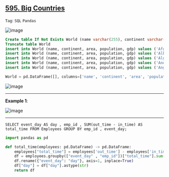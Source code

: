 ## [595. Big Countries](https://leetcode.com/problems/big-countries)

```Tag```: ```SQL``` ```Pandas```

![image](https://github.com/quananhle/Python/assets/35042430/013465b7-0414-440b-bc89-5620511dba34)

```SQL
Create table If Not Exists World (name varchar(255), continent varchar(255), area int, population int, gdp bigint)
Truncate table World
insert into World (name, continent, area, population, gdp) values ('Afghanistan', 'Asia', '652230', '25500100', '20343000000')
insert into World (name, continent, area, population, gdp) values ('Albania', 'Europe', '28748', '2831741', '12960000000')
insert into World (name, continent, area, population, gdp) values ('Algeria', 'Africa', '2381741', '37100000', '188681000000')
insert into World (name, continent, area, population, gdp) values ('Andorra', 'Europe', '468', '78115', '3712000000')
insert into World (name, continent, area, population, gdp) values ('Angola', 'Africa', '1246700', '20609294', '100990000000')
```

```Python
World = pd.DataFrame([], columns=['name', 'continent', 'area', 'population', 'gdp']).astype({'name':'object', 'continent':'object', 'area':'Int64', 'population':'Int64', 'gdp':'Int64'})
```

![image](https://github.com/quananhle/Python/assets/35042430/a97ee5d7-aeca-43dd-b22e-8a6b5391b2dd)

---

__Example 1__:

![image](https://github.com/quananhle/Python/assets/35042430/a4b202d1-afda-4c7f-9c54-2e9a009d1e30)

---

```MySQL
SELECT event_day AS day , emp_id , SUM(out_time - in_time) AS total_time FROM Employees GROUP BY emp_id , event_day;
```

```Python
import pandas as pd

def total_time(employees: pd.DataFrame) -> pd.DataFrame:
    employees["total_time"] = employees['out_time'] - employees['in_time']
    df = employees.groupby(["event_day" , "emp_id"])["total_time"].sum().reset_index()
    df.rename({"event_day": "day"}, axis=1, inplace=True)
    df["day"] = df["day"].astype(str)
    return df
```
